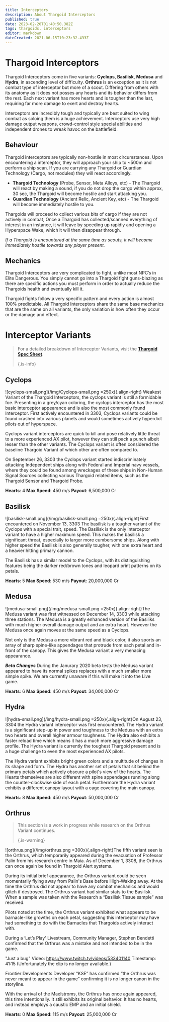 ```yaml
---
title: Interceptors
description: About Thargoid Interceptors
published: true
date: 2023-02-20T01:40:50.382Z
tags: thargoids, interceptors
editor: markdown
dateCreated: 2021-06-15T10:23:32.433Z
---
```


# Thargoid Interceptors
Thargoid Interceptors come in five variants: **Cyclops**, **Basilisk**, **Medusa** and **Hydra**, in ascending level of difficulty. **Orthrus** is an exception as it is not combat type of interceptor but more of a scout. Differing from others with its anatomy as it does not posses any hearts and  its behavior differs from the rest. Each next variant has more hearts and is tougher than the last, requiring far more damage to exert and destroy hearts.

Interceptors are incredibly tough and typically are best suited to wing combat as soloing them is a huge achievement. Interceptors use very high damage output weapons, crowd-control style special abilities and independent drones to wreak havoc on the battlefield.

## Behaviour
Thargoid interceptors are typically non-hostile in most circumstances. Upon encountering a interceptor, they will approach your ship to ~500m and perform a ship scan. If you are carrying any Thargoid or Guardian Technology (Cargo, not modules) they will react accordingly.

- **Thargoid Technology** (Probe, Sensor, Meta Alloys, etc) - The Thargoid will react by making a sound, if you do not drop the cargo within approx, 30 sec, the Thargoid will become hostile and start attacking you.
- **Guardian Technology** (Ancient Relic, Ancient Key, etc) - The Thargoid will become immediately hostile to you.

Thargoids will proceed to collect various bits of cargo if they are not actively in combat, Once a Thargoid has collected/scanned everything of interest in an instance, it will leave by speeding up rapidly and opening a Hyperspace Wake, which it will then disappear through.

*If a Thargoid is encountered at the same time as scouts, it will become immediately hostile towards any player present.*

## Mechanics
Thargoid Interceptors are very complicated to fight, unlike most NPC’s in Elite Dangerous. You simply cannot go into a Thargoid fight guns-blazing as there are specific actions you must perform in order to actually reduce the Thargoids health and eventually kill it.

Thargoid fights follow a very specific pattern and every action is almost 100% predictable. All Thargoid Interceptors share the same base mechanics that are the same on all variants, the only variation is how often they occur or the damage and effect.

# Interceptor Variants
> For a detailed breakdown of Interceptor Variants, visit the [**Thargoid Spec Sheet**](/en/thargoid-specs). 
> 
> {.is-info}

## **Cyclops**
!\[cyclops-small.png\](/img/Cyclops-small.png =250x){.align-right} Weakest Variant of the Thargoid Interceptors, the cyclops variant is still a formidable foe. Presenting in a grey/cyan coloring, the cyclops interceptor has the most basic interceptor appearance and is also the most commonly found Interceptor. First actively encountered in 3303, Cyclops variants could be found crashed into various planets and would sometimes actively hyperdict pilots out of hyperspace.

Cyclops variant interceptors are quick to kill and pose relatively little threat to a more experienced AX pilot, however they can still pack a punch albeit lesser than the other variants. The Cyclops variant is often considered the baseline Thargoid Variant of which other are often compared to.

On September 26, 3303 the Cyclops variant started indiscriminately attacking Independent ships along with Federal and Imperial navy vessels, where they could be found among wreckages of these ships in Non-Human Signal Sources collecting various Thargoid related items, such as the Thargoid Sensor and Thargoid Probe.

**Hearts**: 4 **Max Speed**: 450 m/s **Payout**: 6,500,000 Cr

## **Basilisk**
!\[basilisk-small.png\](/img/basilisk-small.png =250x){.align-right}First encountered on November 13, 3303 The basilisk is a tougher variant of the Cyclops with a special trait, speed. The Basilisk is the only interceptor variant to have a higher maximum speed. This makes the basilisk a significant threat, especially to larger more cumbersome ships. Along with higher speed the Basilisk is also generally tougher, with one extra heart and a heavier hitting primary cannon.

The Basilisk has a similar model to the Cyclops, with its distinguishing features being the darker red/brown tones and leopard print patterns on its petals.

**Hearts**: 5 **Max Speed**: 530 m/s **Payout**: 20,000,000 Cr

## **Medusa**
!\[medusa-small.png\](/img/medusa-small.png =250x){.align-right}The Medusa variant was first witnessed on December 14, 3303 while attacking three stations. The Medusa is a greatly enhanced version of the Basiliks with much higher overall damage output and an extra heart. However the Medusa once again moves at the same speed as a Cyclops.

Not only is the Medusa a more vibrant red and black color, it also sports an array of sharp spine-like appendages that protrude from each petal and in-front of the canopy. This gives the Medusa variant a very menacing appearance.

__*Beta Changes*__ During the Janurary 2020 beta tests the Medusa variant appeared to have its normal spikes replaces with a much smaller more simple spike. We are currently unaware if this will make it into the Live game.

**Hearts**: 6 **Max Speed**: 450 m/s **Payout**: 34,000,000 Cr

## **Hydra**
!\[hydra-small.png\](/img/hydra-small.png =250x){.align-right}On August 23, 3304 the Hydra variant interceptor was first encountered. The Hydra variant is a significant step-up in power and toughness to the Medusa with an extra two hearts and overall higher armour toughness. The Hydra also exhibits a faster reload time which means it has a much more aggressive damage profile. The Hydra variant is currently the toughest Thargoid present and is a huge challenge to even the most experienced AX pilots.

The Hydra variant exhibits bright green colors and a multitude of changes in its shape and form. The Hydra has another set of petals that sit behind the primary petals which actively obscure a pilot's view of the hearts. The Hearts themselves are also different with spine appendages running along the counter-clockwise side of each petal. Furthermore the Hydra variant exhibits a different canopy layout with a cage covering the main canopy.

**Hearts**: 8 **Max Speed**: 450 m/s **Payout**: 50,000,000 Cr

## **Orthrus**

> This section is a work in progress while research on the Orthrus Variant continues. 
> 
> {.is-warning}

!\[orthrus.png\](/img/orthrus.png =300x){.align-right}The fifth variant seen is the Orthrus, which temporarily appeared during the evacuation of Professor Palin from his research centre in Maia. As of December 1, 3308, the Orthrus can once again be found in Thargoid Alert systems.

During its initial brief appearance, the Orthrus variant could be seen momentarily flying away from Palin's Base before High-Waking away. At the time the Orthrus did not appear to have any combat mechanics and would glitch if destroyed. The Orthrus variant had similar stats to the Basilisk. When a sample was taken with the Research a “Basilisk Tissue sample” was received.

Pilots noted at the time, the Orthrus variant exhibited what appears to be barnacle-like growths on each petal, suggesting this interceptor may have had something to do with the Barnacles that Thargoids actively interact with.

During a ‘Let’s Play' Livestream, Community Manager, Stephen Bendetti confirmed that the Orthrus was a mistake and not intended to be in the game.

"Just a bug" Video: https://www.twitch.tv/videos/533401140 Timestamp: 41:15 (Unfortunately the clip is no longer available.)

Frontier Developments Developer “KSE” has confirmed “the Orthrus was never meant to appear in the game” confirming it is no longer canon in the storyline.

With the arrival of the Maelstroms, the Orthrus has once again appeared, this time intentionally. It still exhibits its original behavior. It has no hearts, and instead employs a caustic EMP and an initial shield.

**Hearts**: 0 **Max Speed**: 115 m/s **Payout**: 25,000,000 Cr

